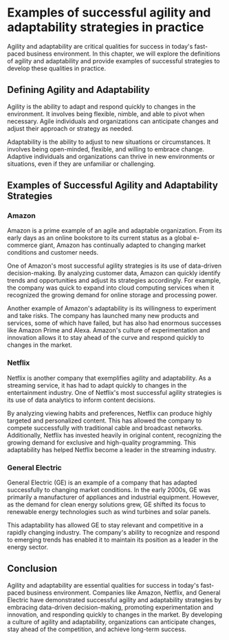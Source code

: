 Examples of successful agility and adaptability strategies in practice
====================================================================================================================

Agility and adaptability are critical qualities for success in today's fast-paced business environment. In this chapter, we will explore the definitions of agility and adaptability and provide examples of successful strategies to develop these qualities in practice.

Defining Agility and Adaptability
---------------------------------

Agility is the ability to adapt and respond quickly to changes in the environment. It involves being flexible, nimble, and able to pivot when necessary. Agile individuals and organizations can anticipate changes and adjust their approach or strategy as needed.

Adaptability is the ability to adjust to new situations or circumstances. It involves being open-minded, flexible, and willing to embrace change. Adaptive individuals and organizations can thrive in new environments or situations, even if they are unfamiliar or challenging.

Examples of Successful Agility and Adaptability Strategies
----------------------------------------------------------

### Amazon

Amazon is a prime example of an agile and adaptable organization. From its early days as an online bookstore to its current status as a global e-commerce giant, Amazon has continually adapted to changing market conditions and customer needs.

One of Amazon's most successful agility strategies is its use of data-driven decision-making. By analyzing customer data, Amazon can quickly identify trends and opportunities and adjust its strategies accordingly. For example, the company was quick to expand into cloud computing services when it recognized the growing demand for online storage and processing power.

Another example of Amazon's adaptability is its willingness to experiment and take risks. The company has launched many new products and services, some of which have failed, but has also had enormous successes like Amazon Prime and Alexa. Amazon's culture of experimentation and innovation allows it to stay ahead of the curve and respond quickly to changes in the market.

### Netflix

Netflix is another company that exemplifies agility and adaptability. As a streaming service, it has had to adapt quickly to changes in the entertainment industry. One of Netflix's most successful agility strategies is its use of data analytics to inform content decisions.

By analyzing viewing habits and preferences, Netflix can produce highly targeted and personalized content. This has allowed the company to compete successfully with traditional cable and broadcast networks. Additionally, Netflix has invested heavily in original content, recognizing the growing demand for exclusive and high-quality programming. This adaptability has helped Netflix become a leader in the streaming industry.

### General Electric

General Electric (GE) is an example of a company that has adapted successfully to changing market conditions. In the early 2000s, GE was primarily a manufacturer of appliances and industrial equipment. However, as the demand for clean energy solutions grew, GE shifted its focus to renewable energy technologies such as wind turbines and solar panels.

This adaptability has allowed GE to stay relevant and competitive in a rapidly changing industry. The company's ability to recognize and respond to emerging trends has enabled it to maintain its position as a leader in the energy sector.

Conclusion
----------

Agility and adaptability are essential qualities for success in today's fast-paced business environment. Companies like Amazon, Netflix, and General Electric have demonstrated successful agility and adaptability strategies by embracing data-driven decision-making, promoting experimentation and innovation, and responding quickly to changes in the market. By developing a culture of agility and adaptability, organizations can anticipate changes, stay ahead of the competition, and achieve long-term success.
